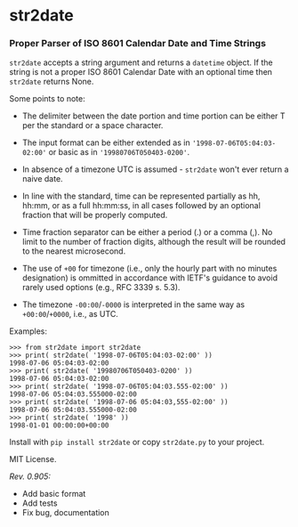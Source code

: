 # str2date

### Proper Parser of ISO 8601 Calendar Date and Time Strings

`str2date` accepts a string argument and returns a `datetime` object. If the string is not a proper ISO 8601 Calendar Date with an optional time then `str2date` returns None.

Some points to note:

- The delimiter between the date portion and time portion can be either T per the standard or a space character.

- The input format can be either extended as in `'1998-07-06T05:04:03-02:00'` or basic as in `'19980706T050403-0200'`.

- In absence of a timezone UTC is assumed - `str2date` won't ever return a naive date.

- In line with the standard, time can be represented partially as hh, hh:mm, or as a full hh:mm:ss, in all cases followed by an optional fraction that will be properly computed.

- Time fraction separator can be either a period (.) or a comma (,). No limit to the number of fraction digits, although the result will be rounded to the nearest microsecond.

- The use of `+00` for timezone (i.e., only the hourly part with no minutes designation) is ommitted in accordance with IETF's guidance
to avoid rarely used options (e.g., RFC 3339 s. 5.3).

- The timezone `-00:00`/`-0000` is interpreted in the same way as `+00:00`/`+0000`, i.e., as UTC.

Examples:

    >>> from str2date import str2date
    >>> print( str2date( '1998-07-06T05:04:03-02:00' ))
    1998-07-06 05:04:03-02:00
    >>> print( str2date( '19980706T050403-0200' ))
    1998-07-06 05:04:03-02:00
    >>> print( str2date( '1998-07-06T05:04:03.555-02:00' ))
    1998-07-06 05:04:03.555000-02:00
    >>> print( str2date( '1998-07-06 05:04:03,555-02:00' ))
    1998-07-06 05:04:03.555000-02:00
    >>> print( str2date( '1998' ))
    1998-01-01 00:00:00+00:00

Install with `pip install str2date` or copy `str2date.py` to your project.

MIT License.

*Rev. 0.905:*
- Add basic format
- Add tests
- Fix bug, documentation

